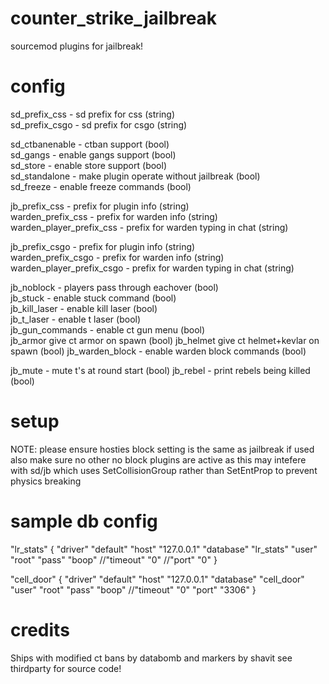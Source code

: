 # counter_strike_jailbreak
sourcemod plugins for jailbreak!


# config


sd_prefix_css - sd prefix for css (string)  
sd_prefix_csgo - sd prefix for csgo (string)  

sd_ctbanenable - ctban support (bool)  
sd_gangs - enable gangs support (bool)  
sd_store - enable store support (bool)  
sd_standalone - make plugin operate without jailbreak (bool)  
sd_freeze - enable freeze commands (bool)  



jb_prefix_css - prefix for plugin info (string)   
warden_prefix_css - prefix for warden info (string)  
warden_player_prefix_css - prefix for warden typing in chat (string)  



jb_prefix_csgo - prefix for plugin info (string)  
warden_prefix_csgo - prefix for warden info (string)  
warden_player_prefix_csgo - prefix for warden typing in chat (string)  

jb_noblock - players pass through eachover (bool)  
jb_stuck - enable stuck command (bool)  
jb_kill_laser - enable kill laser (bool)  
jb_t_laser - enable t laser (bool)  
jb_gun_commands - enable ct gun menu (bool)  
jb_armor give ct armor on spawn (bool)
jb_helmet give ct helmet+kevlar on spawn (bool)
jb_warden_block - enable warden block commands (bool)

jb_mute - mute t's at round start (bool)
jb_rebel - print rebels being killed (bool)



# setup
NOTE: please ensure hosties block setting is the same as jailbreak if used
also make sure no other no block plugins are active as this may intefere with sd/jb
which uses SetCollisionGroup rather than SetEntProp to prevent physics breaking

# sample db config
"lr_stats"
{
    "driver"			"default"
    "host"				"127.0.0.1"
    "database"			"lr_stats"
    "user"				"root"
    "pass"			    "boop"
    //"timeout"			"0"
    //"port"			"0"
}


"cell_door"
{
    "driver"			"default"
    "host"				"127.0.0.1"
    "database"			"cell_door"
    "user"				"root"
    "pass"				"boop"
    //"timeout"			"0"
    "port"			    "3306"
}


# credits
Ships with modified ct bans by databomb and markers by shavit see thirdparty for source code!
